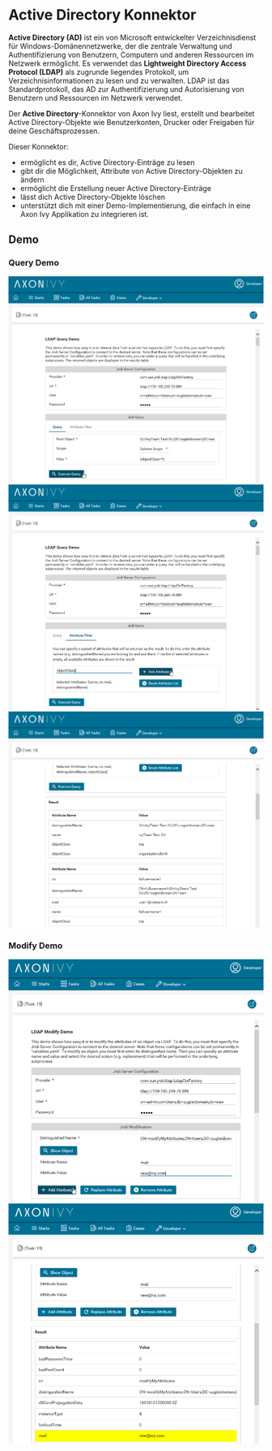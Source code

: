 # Active Directory Konnektor
**Active Directory (AD)** ist ein von Microsoft entwickelter Verzeichnisdienst für Windows-Domänennetzwerke, der die zentrale Verwaltung und Authentifizierung von Benutzern, Computern und anderen Ressourcen im Netzwerk ermöglicht. Es verwendet das **Lightweight Directory Access Protocol (LDAP)** als zugrunde liegendes Protokoll, um Verzeichnisinformationen zu lesen und zu verwalten. LDAP ist das Standardprotokoll, das AD zur Authentifizierung und Autorisierung von Benutzern und Ressourcen im Netzwerk verwendet.

Der **Active Directory**-Konnektor von Axon Ivy liest, erstellt und bearbeitet Active Directory-Objekte wie Benutzerkonten, Drucker oder Freigaben für deine Geschäftsprozessen. 

Dieser Konnektor:
- ermöglicht es dir, Active Directory-Einträge zu lesen
- gibt dir die Möglichkeit, Attribute von Active Directory-Objekten zu ändern
- ermöglicht die Erstellung neuer Active Directory-Einträge
- lässt dich Active Directory-Objekte löschen
- unterstützt dich mit einer Demo-Implementierung, die einfach in eine Axon Ivy Applikation zu integrieren ist.

## Demo
### Query Demo
![Active Directory Connector Demo 1](images/screen1.png "Active Directory Connector Demo 1")
![Active Directory Connector Demo 2](images/screen2.png "Active Directory Connector Demo 2")
![Active Directory Connector Demo 3](images/screen3.png "Active Directory Connector Demo 3")

### Modify Demo
![Active Directory Connector Demo 4](images/screen4.png "Active Directory Connector Demo 4")
![Active Directory Connector Demo 5](images/screen5.png "Active Directory Connector Demo 5")

